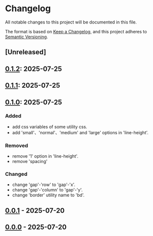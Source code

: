 # Changelog

All notable changes to this project will be documented in this file.

The format is based on [Keep a Changelog](https://keepachangelog.com/en/1.1.0/),
and this project adheres to [Semantic Versioning](https://semver.org/spec/v2.0.0.html).

## [Unreleased]
## [0.1.2]: 2025-07-25
[0.1.2]: https://github.com/ian5030560/forge-css/releases/tag/v0.1.2
## [0.1.1]: 2025-07-25
[0.1.1]: https://github.com/ian5030560/forge-css/releases/tag/v0.1.1
## [0.1.0]: 2025-07-25
[0.1.0]: https://github.com/ian5030560/forge-css/releases/tag/v0.1.0
### Added
* add css variables of some utility css.
* add 'small'、'normal'、'medium' and 'large' options in 'line-height'.
### Removed
* remove '1' option in 'line-height'.
* remove 'spacing'
### Changed
* change 'gap'-'row' to 'gap'-'x'.
* change 'gap'-'column' to 'gap'-'y'.
* change 'border' utility name to 'bd'.

## [0.0.1] - 2025-07-20
[0.0.1]: https://github.com/ian5030560/forge-css/releases/tag/v0.0.1

## [0.0.0] - 2025-07-20
[0.0.0]: https://github.com/ian5030560/forge-css/releases/tag/v0.0.0